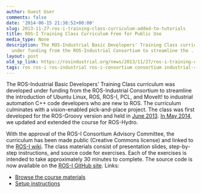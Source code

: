 ```yaml
---
author: Guest User
comments: false
date: '2014-06-15 21:38:52+00:00'
slug: 2013-11-27-ros-i-training-class-curriculum-added-to-tutorials
title: ROS-I Training Class Curriculum Free for Public Use
media_type: None
description: The ROS-Industrial Basic Developers' Training Class curriculum was developed
  under funding from the ROS-Industrial Consortium to streamline the ...
layout: post
old_sp_link: https://rosindustrial.org/news/2013/11/27/ros-i-training-class-curriculum-added-to-tutorials
tags: ros ros-i ros-industrial ros-i-consortium consortium industrial-robots
---
```


The ROS-Industrial Basic Developers' Training Class curriculum was developed under funding from the ROS-Industrial Consortium to streamline the introduction of Ubuntu Linux, ROS, ROS-I, PCL, and MoveIt! to industrial automation C++ code developers who are new to ROS. The curriculum culminates with a vision-enabled pick-and-place project. The class was first developed for the ROS-Groovy version and held in [June 2013](http://rosindustrial.org/news/ros-i-training-class-photos). [In May 2014](http://rosindustrial.org/news/2014/5/23/ros-i-training-class-photos), we updated and extended the course for ROS-Hydro.

With the approval of the ROS-I Consortium Advisory Committee, the curriculum has been made public (Creative Commons license) and linked to the [ROS-I wiki](http://aeswiki.datasys.swri.edu/rositraining). The class materials consist of presentation slides, step-by-step instructions, and source code for exercises. Each of the exercises is intended to take approximately 30 minutes to complete. The source code is now available on the [ROS-I GitHub site](https://github.com/ros-industrial/industrial_training). Links:

* [Browse the course materials](http://aeswiki.datasys.swri.edu/rositraining/hydro/Exercises/)
* [Setup instructions](http://aeswiki.datasys.swri.edu/rositraining/Hydro%20PC%20Setup)

